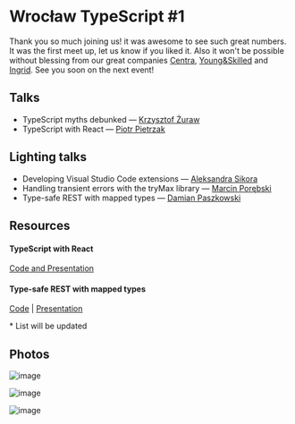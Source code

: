 # Wrocław TypeScript #1

Thank you so much joining us! it was awesome to see such great numbers. It was the first meet up, let us know if you liked it. Also it won't be possible without blessing from our great companies [Centra](https://www.centra.com/), [Young&Skilled](https://www.youngskilled.com/#start) and [Ingrid](https://www.ingrid.com/). See you soon on the next event!

## Talks

- TypeScript myths debunked — [Krzysztof Żuraw](https://github.com/krzysztofzuraw)
- TypeScript with React — [Piotr Pietrzak](https://github.com/hasparus)

## Lighting talks

- Developing Visual Studio Code extensions — [Aleksandra Sikora](https://github.com/blackdahila)
- Handling transient errors with the tryMax library — [Marcin Porębski](https://github.com/marcinporebski)
- Type-safe REST with mapped types — [Damian Paszkowski](https://github.com/paszkowskiDamian)

## Resources

#### TypeScript with React

[Code and Presentation](https://codesandbox.io/s/github/hasparus/react-typescript-talk/)

#### Type-safe REST with mapped types

[Code](https://github.com/paszkowskiDamian/ts-api/tree/master) | [Presentation](https://github.com/paszkowskiDamian/mapped-types-presentation)

\* List will be updated

## Photos

![image](https://user-images.githubusercontent.com/15217169/52047763-026cc080-254a-11e9-9364-52dfe15fcaf2.png)

![image](https://user-images.githubusercontent.com/15217169/52047808-1ca69e80-254a-11e9-94ea-68a866df46b3.png)

![image](https://user-images.githubusercontent.com/15217169/52047849-3647e600-254a-11e9-9b52-1426985245c2.png)
